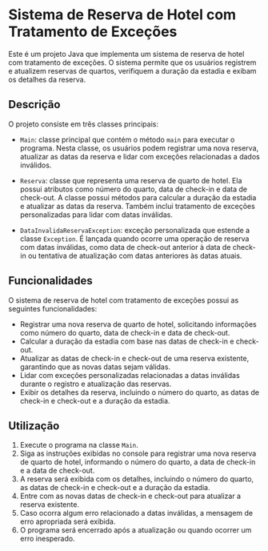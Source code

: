# Sistema de Reserva de Hotel com Tratamento de Exceções

Este é um projeto Java que implementa um sistema de reserva de hotel com tratamento de exceções. O sistema permite que os usuários registrem e atualizem reservas de quartos, verifiquem a duração da estadia e exibam os detalhes da reserva.

## Descrição

O projeto consiste em três classes principais:

- `Main`: classe principal que contém o método `main` para executar o programa. Nesta classe, os usuários podem registrar uma nova reserva, atualizar as datas da reserva e lidar com exceções relacionadas a dados inválidos.

- `Reserva`: classe que representa uma reserva de quarto de hotel. Ela possui atributos como número do quarto, data de check-in e data de check-out. A classe possui métodos para calcular a duração da estadia e atualizar as datas da reserva. Também inclui tratamento de exceções personalizadas para lidar com datas inválidas.

- `DataInvalidaReservaException`: exceção personalizada que estende a classe `Exception`. É lançada quando ocorre uma operação de reserva com datas inválidas, como data de check-out anterior à data de check-in ou tentativa de atualização com datas anteriores às datas atuais.

## Funcionalidades

O sistema de reserva de hotel com tratamento de exceções possui as seguintes funcionalidades:

- Registrar uma nova reserva de quarto de hotel, solicitando informações como número do quarto, data de check-in e data de check-out.
- Calcular a duração da estadia com base nas datas de check-in e check-out.
- Atualizar as datas de check-in e check-out de uma reserva existente, garantindo que as novas datas sejam válidas.
- Lidar com exceções personalizadas relacionadas a datas inválidas durante o registro e atualização das reservas.
- Exibir os detalhes da reserva, incluindo o número do quarto, as datas de check-in e check-out e a duração da estadia.

## Utilização

1. Execute o programa na classe `Main`.
2. Siga as instruções exibidas no console para registrar uma nova reserva de quarto de hotel, informando o número do quarto, a data de check-in e a data de check-out.
3. A reserva será exibida com os detalhes, incluindo o número do quarto, as datas de check-in e check-out e a duração da estadia.
4. Entre com as novas datas de check-in e check-out para atualizar a reserva existente.
5. Caso ocorra algum erro relacionado a datas inválidas, a mensagem de erro apropriada será exibida.
6. O programa será encerrado após a atualização ou quando ocorrer um erro inesperado.

